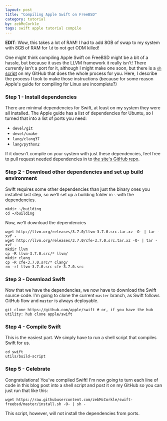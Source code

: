 ```yaml
---
layout: post
title: "Compiling Apple Swift on FreeBSD"
category: tutorial
by: zebMcCorkle
tags: swift apple tutorial compile
---
```


**EDIT**: Wow, this takes a lot of RAM! I had to add 8GB of swap to my system with 8GB of RAM for `ld` to not get ODM killed!

One might think compiling Apple Swift on FreeBSD might be a bit of a hassle, but because it uses the LLVM framework it really isn't! There currently isn't a port for it, although I might make one soon, but there is a [`sh` script](https://github.com/zebMcCorkle/swift-freebsd) on my GitHub that does the whole process for you. Here, I describe the process I took to make those instructions (because for some reason Apple's guide for compiling for Linux are incomplete?)

### Step 1 - Install dependencies

There are minimal dependencies for Swift, at least on my system they were all installed. The Apple guide has a list of dependencies for Ubuntu, so I turned that into a list of ports you need:

 - `devel/git`
 - `devel/cmake`
 - `lang/clang37`
 - `lang/python2`

If it doesn't compile on your system with just these dependencies, feel free to pull request needed dependencies in to [the site's GitHub repo](https://github.com/ID10T-Errors/ID10T-Errors.github.io).

### Step 2 - Download other dependencies and set up build environment

Swift requires some other dependencies than just the binary ones you installed last step, so we'll set up a building folder in `~` with the dependencies.

```
mkdir ~/building
cd ~/building
```

Now, we'll download the dependencies

```
wget http://llvm.org/releases/3.7.0/llvm-3.7.0.src.tar.xz -O- | tar -xvf -
wget http://llvm.org/releases/3.7.0/cfe-3.7.0.src.tar.xz -O- | tar -xvf -
mkdir llvm
cp -R llvm-3.7.0.src/* llvm/
mkdir clang
cp -R cfe-3.7.0.src/* clang/
rm -rf llvm-3.7.0.src cfe-3.7.0.src
```

### Step 3 - Download Swift

Now that we have the dependencies, we now have to download the Swift source code. I'm going to clone the current `master` branch, as Swift follows GitHub flow and `master` is always deployable.

```
git clone https://github.com/apple/swift # or, if you have the hub utility: hub clone apple/swift
```

### Step 4 - Compile Swift

This is the easiest part. We simply have to run a shell script that compiles Swift for us.

```
cd swift
utils/build-script
```

### Step 5 - Celebrate

Congratulations! You've compiled Swift! I'm now going to turn each line of code in this blog post into a shell script and post it on my GitHub so you can just run that like this:

```
wget https://raw.githubusercontent.com/zebMcCorkle/swift-freebsd/master/install.sh -O- | sh -
```

This script, however, will not install the dependencies from ports.
